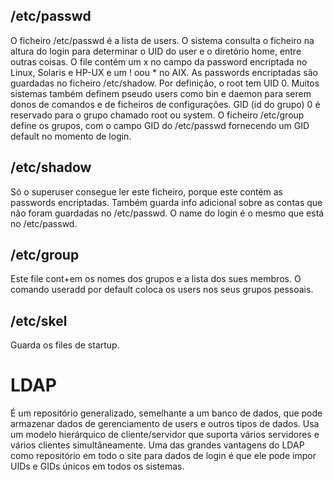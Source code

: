 ## /etc/passwd
O ficheiro /etc/passwd é a lista de users.
O sistema consulta o ficheiro na altura do login para determinar o UID do user e o diretório home, entre outras coisas.
O file contém um x no campo da password encriptada no Linux, Solaris e HP-UX e um ! oou * no AIX.
As passwords encriptadas são guardadas no ficheiro /etc/shadow.
Por definição, o root tem UID 0. Muitos sistemas também definem pseudo users
como bin e daemon para serem donos  de comandos e de ficheiros de configurações.
GID (id do grupo) 0 é reservado para o grupo chamado root ou system.
O ficheiro /etc/group define os grupos, com o campo GID do /etc/passwd fornecendo um GID default no momento de login.

## /etc/shadow
Só o superuser consegue ler este ficheiro, porque este contém as passwords encriptadas.
Também guarda info adicional sobre as contas que não foram guardadas no /etc/passwd.
O name do login é o mesmo que está no /etc/passwd.

## /etc/group
Este file cont+em os nomes dos grupos e a lista dos sues membros.
O comando useradd por default coloca os users nos seus grupos pessoais.

## /etc/skel
Guarda os files de startup.

# LDAP
É um repositório generalizado, semelhante a um banco de dados, que pode armazenar dados de gerenciamento de users e outros
tipos de dados.
Usa um modelo hierárquico de cliente/servidor que suporta vários servidores e vários clientes simultâneamente.
Uma das grandes vantagens do LDAP como repositório em todo o site para dados de login é que ele pode impor UIDs e GIDs únicos
em todos os sistemas.
